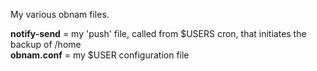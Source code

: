 My various obnam files.

**notify-send** = my 'push' file, called from $USERS cron, that initiates the backup of /home<br />
**obnam.conf** = my $USER configuration file
